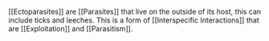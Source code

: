 [[Ectoparasites]] are [[Parasites]] that live on the outside of its host, this can include ticks and leeches. This is a form of [[Interspecific Interactions]] that are [[Exploitation]] and [[Parasitism]].